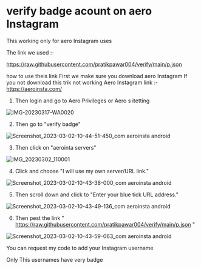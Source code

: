 # verify badge acount on aero Instagram

This working only for aero Instagram uses

The link we used :- 

https://raw.githubusercontent.com/pratikpawar004/verify/main/p.json

how to use theis link
First we make sure you download aero Instagram
If you not download this trik not working 
Aero Instagram link :-  https://aeroinsta.com/


1) Then login and go to Aero Privileges or Aero s itetting 

![IMG-20230317-WA0020](https://user-images.githubusercontent.com/115889762/225953764-4ad41798-b8c1-4951-9e09-3bb2b792c4b7.jpg)

2) Then go to "verify badge"

![Screenshot_2023-03-02-10-44-51-450_com aeroinsta android](https://user-images.githubusercontent.com/115889762/222339208-b8913e55-3fe7-4f4d-ab06-38bcf0a816ea.jpg)

3) Then click on "aerointa servers"

![IMG_20230302_110001](https://user-images.githubusercontent.com/115889762/222339528-b2379d4b-f9a6-4df9-91fa-db73570cdaee.jpg)

4) Click and choose "I will use my own server/URL link."

![Screenshot_2023-03-02-10-43-38-000_com aeroinsta android](https://user-images.githubusercontent.com/115889762/222339886-9c41e377-81af-4b99-ba99-bfdc469a74d5.jpg)

5) Then scroll down and click to "Enter your blue tick URL address."

![Screenshot_2023-03-02-10-43-49-136_com aeroinsta android](https://user-images.githubusercontent.com/115889762/222340746-1f9fe382-e1af-4c66-bcc2-850f0e7c5d7c.jpg)

6) Then pest the link " https://raw.githubusercontent.com/pratikpawar004/verify/main/p.json "

![Screenshot_2023-03-02-10-43-59-063_com aeroinsta android](https://user-images.githubusercontent.com/115889762/222341098-6d8257fe-6711-423c-aa14-31abead50ced.jpg)


You can request my code to add your Instagram username

Only This usernames have very badge
